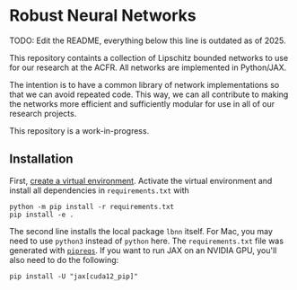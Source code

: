 # Robust Neural Networks

TODO: Edit the README, everything below this line is outdated as of 2025.

This repository containts a collection of Lipschitz bounded networks to use for our research at the ACFR. All networks are implemented in Python/JAX.

The intention is to have a common library of network implementations so that we can avoid repeated code. This way, we can all contribute to making the networks more efficient and sufficiently modular for use in all of our research projects.

This repository is a work-in-progress.

## Installation

First, [create a virtual environment](https://docs.python.org/3/library/venv.html). Activate the virtual environment and install all dependencies in `requirements.txt` with

    python -m pip install -r requirements.txt
    pip install -e .

The second line installs the local package `lbnn` itself. For Mac, you may need to use `python3` instead of `python` here. The `requirements.txt` file was generated with [`pipreqs`](https://github.com/bndr/pipreqs). If you want to run JAX on an NVIDIA GPU, you'll also need to do the following:

    pip install -U "jax[cuda12_pip]"

